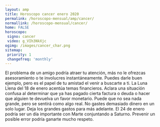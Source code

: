 ```yaml
---
layout: amp
title: Horoscopo cancer enero 2020 
permalink: /horoscopo-mensual/amp/cancer/
normallink: /horoscopo-mensual/cancer/
home: FALSE
horoscopo:
 signo: cancer
 video: g_VIh3NkXjc
ogimg: /images/cancer_char.png
sitemap:
 priority: 1
 changefreq: 'monthly'
---
```



El problema de un amigo podría atraer tu atención, más no le ofrezcas asesoramiento o te involucres instantáneamente. Puedes darle buen ejemplo, pero es el papel de tu amistad el venir a buscarte a ti. La Luna Llena del 18 de enero acentúa temas financieros. Aclara una situación confusa al determinar que ya has pagado cierta factura o deuda o hacer que alguien te devuelva un favor monetario. Puede que no sea nada grande, pero se sentirá como algo real. No gastes demasiado dinero en un solo lugar. Deja los grandes gastos para más adelante. El 24 de enero podría ser un día importante con Marte conjuntando a Saturno. Prevenir un posible error podría ganarte mucho respeto.